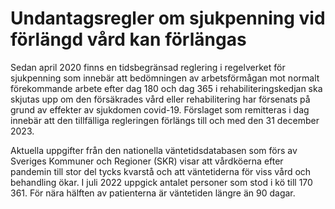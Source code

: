 # Undantagsregler om sjukpenning vid förlängd vård kan förlängas

Sedan april 2020 finns en tidsbegränsad reglering i regelverket för sjukpenning som innebär att bedömningen av arbetsförmågan mot normalt förekommande arbete efter dag 180 och dag 365 i rehabiliteringskedjan ska skjutas upp om den försäkrades vård eller rehabilitering har försenats på grund av effekter av sjukdomen covid\-19\. Förslaget som remitteras i dag innebär att den tillfälliga regleringen förlängs till och med den 31 december 2023\.

Aktuella uppgifter från den nationella väntetidsdatabasen som förs av Sveriges Kommuner och Regioner (SKR) visar att vårdköerna efter pandemin till stor del tycks kvarstå och att väntetiderna för viss vård och behandling ökar. I juli 2022 uppgick antalet personer som stod i kö till 170 361\. För nära hälften av patienterna är väntetiden längre än 90 dagar.
